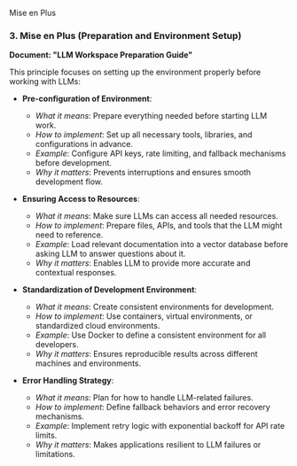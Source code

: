 Mise en Plus

### 3. Mise en Plus (Preparation and Environment Setup)
**Document: "LLM Workspace Preparation Guide"**

This principle focuses on setting up the environment properly before working with LLMs:

- **Pre-configuration of Environment**: 
  - *What it means*: Prepare everything needed before starting LLM work.
  - *How to implement*: Set up all necessary tools, libraries, and configurations in advance.
  - *Example*: Configure API keys, rate limiting, and fallback mechanisms before development.
  - *Why it matters*: Prevents interruptions and ensures smooth development flow.

- **Ensuring Access to Resources**: 
  - *What it means*: Make sure LLMs can access all needed resources.
  - *How to implement*: Prepare files, APIs, and tools that the LLM might need to reference.
  - *Example*: Load relevant documentation into a vector database before asking LLM to answer questions about it.
  - *Why it matters*: Enables LLM to provide more accurate and contextual responses.

- **Standardization of Development Environment**: 
  - *What it means*: Create consistent environments for development.
  - *How to implement*: Use containers, virtual environments, or standardized cloud environments.
  - *Example*: Use Docker to define a consistent environment for all developers.
  - *Why it matters*: Ensures reproducible results across different machines and environments.

- **Error Handling Strategy**: 
  - *What it means*: Plan for how to handle LLM-related failures.
  - *How to implement*: Define fallback behaviors and error recovery mechanisms.
  - *Example*: Implement retry logic with exponential backoff for API rate limits.
  - *Why it matters*: Makes applications resilient to LLM failures or limitations.
